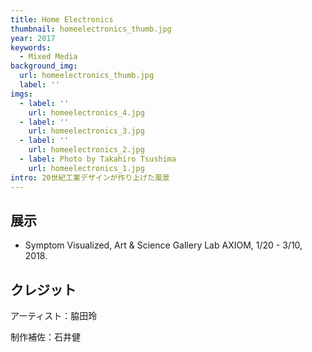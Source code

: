 ```yaml
---
title: Home Electronics
thumbnail: homeelectronics_thumb.jpg
year: 2017
keywords:
  - Mixed Media
background_img:
  url: homeelectronics_thumb.jpg
  label: ''
imgs:
  - label: ''
    url: homeelectronics_4.jpg
  - label: ''
    url: homeelectronics_3.jpg
  - label: ''
    url: homeelectronics_2.jpg
  - label: Photo by Takahiro Tsushima
    url: homeelectronics_1.jpg
intro: 20世紀工業デザインが作り上げた風景
---
```




## 展示

- Symptom Visualized, Art & Science Gallery Lab AXIOM, 1/20 - 3/10, 2018.

## クレジット

アーティスト：脇田玲

制作補佐：石井健
